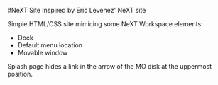 #NeXT Site
Inspired by Eric Levenez' NeXT site

Simple HTML/CSS site mimicing some NeXT Workspace elements:

- Dock
- Default menu location
- Movable window

Splash page hides a link in the arrow of the MO disk at the uppermost position.

